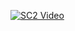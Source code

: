 [![SC2 Video](https://i.ibb.co/NxVM5ZH/Captura-de-tela-de-2020-08-14-12-05-51.png)](https://youtu.be/3vAtU1OBHLY)
